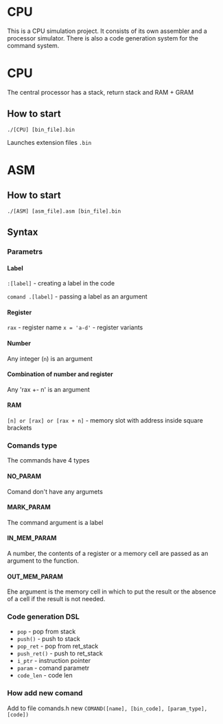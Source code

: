 # CPU
This is a CPU simulation project. It consists of its own assembler and a processor simulator. There is also a code generation system for the command system.
# CPU
The central processor has a stack, return stack and RAM + GRAM

## How to start 
`./[CPU] [bin_file].bin`

Launches extension files `.bin`
# ASM
## How to start
`./[ASM] [asm_file].asm [bin_file].bin`
## Syntax

### Parametrs
#### Label 
`:[label]` - creating a label in the code

`comand .[label]` - passing a label as an argument

#### Register
`rax` - register name 
`x = 'a-d'` - register variants

#### Number
Any integer (`n`) is an argument

#### Combination of number and register
Any 'rax +- n' is an argument

#### RAM
`[n] or [rax] or [rax + n]` - memory slot with address inside square brackets

### Comands type
The commands have 4 types
#### NO_PARAM
Comand don't have any argumets
#### MARK_PARAM 
The command argument is a label
#### IN_MEM_PARAM 
A number, the contents of a register or a memory cell are passed as an argument to the function.
#### OUT_MEM_PARAM
Еhe argument is the memory cell in which to put the result or the absence of a cell if the result is not needed.

### Code generation DSL
* `pop` - pop from stack
* `push()` - push to stack
* `pop_ret` - pop from ret_stack
* `push_ret()` - push to ret_stack
* `i_ptr` - instruction pointer
* `param` - comand parametr
* `code_len` - code len

### How add new comand
Add to file comands.h new `COMAND([name], [bin_code], [param_type], [code])`

